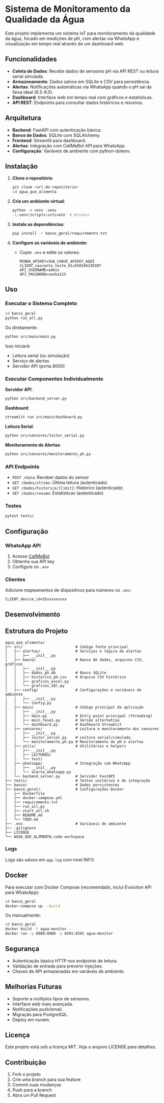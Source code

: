 # Sistema de Monitoramento da Qualidade da Água

Este projeto implementa um sistema IoT para monitoramento da qualidade da água, focado em medições de pH, com alertas via WhatsApp e visualização em tempo real através de um dashboard web.

## Funcionalidades

- **Coleta de Dados**: Recebe dados de sensores pH via API REST ou leitura serial simulada.
- **Armazenamento**: Dados salvos em SQLite e CSV para persistência.
- **Alertas**: Notificações automáticas via WhatsApp quando o pH sai da faixa ideal (6.5-8.0).
- **Dashboard**: Interface web em tempo real com gráficos e estatísticas.
- **API REST**: Endpoints para consultar dados históricos e resumos.

## Arquitetura

- **Backend**: FastAPI com autenticação básica.
- **Banco de Dados**: SQLite com SQLAlchemy.
- **Frontend**: Streamlit para dashboard.
- **Alertas**: Integração com CallMeBot API para WhatsApp.
- **Configuração**: Variáveis de ambiente com python-dotenv.

## Instalação

1. **Clone o repositório**:
   ```bash
   git clone <url-do-repositorio>
   cd agua_que_alimenta
   ```

2. **Crie um ambiente virtual**:
   ```bash
   python -m venv .venv
   .\.venv\Scripts\activate  # Windows
   ```

3. **Instale as dependências**:
   ```bash
   pip install -r banco_geral/requirements.txt
   ```

4. **Configure as variáveis de ambiente**:
   - Copie `.env` e edite os valores:
     ```env
     MINHA_APIKEY=SUA_CHAVE_APIKEY_AQUI
     CLIENT_nascente_teste_01=558194330307
     API_USERNAME=admin
     API_PASSWORD=senha123
     ```

## Uso

### Executar o Sistema Completo
```bash
cd banco_geral
python run_all.py
```

Ou diretamente:
```bash
python src/main/main.py
```

Isso iniciará:
- Leitura serial (ou simulação)
- Serviço de alertas
- Servidor API (porta 8000)

### Executar Componentes Individualmente

**Servidor API**:
```bash
python src/backend_server.py
```

**Dashboard**:
```bash
streamlit run src/main/dashboard.py
```

**Leitura Serial**:
```bash
python src/sensores/leitor_serial.py
```

**Monitoramento de Alertas**:
```bash
python src/sensores/monitoramento_ph.py
```

### API Endpoints

- `POST /data`: Receber dados do sensor
- `GET /dados/ultimo`: Última leitura (autenticado)
- `GET /dados/historico/{limit}`: Histórico (autenticado)
- `GET /dados/resumo`: Estatísticas (autenticado)

### Testes

```bash
pytest tests/
```

## Configuração

### WhatsApp API
1. Acesse [CallMeBot](https://www.callmebot.com/)
2. Obtenha sua API key
3. Configure no `.env`

### Clientes
Adicione mapeamentos de dispositivos para números no `.env`:
```env
CLIENT_device_id=55xxxxxxxxx
```

## Desenvolvimento

## Estrutura do Projeto
```
agua_que_alimenta/
├── src/                        # Código fonte principal
│   ├── alertas/                # Serviços e lógica de alertas
│   │   ├── __init__.py
│   ├── banco/                  # Banco de dados, arquivos CSV, gráficos
│   │   ├── __init__.py
│   │   ├── dados_ph.db         # Banco SQLite
│   │   ├── historico_ph.csv    # Arquivo CSV histórico
│   │   ├── graficos_excel.py
│   │   └── graficos_SQl.py
│   ├── config/                 # Configurações e variáveis de ambiente
│   │   ├── __init__.py
│   │   └── config.py
│   ├── main/                   # Código principal da aplicação
│   │   ├── __init__.py
│   │   ├── main.py             # Entry point principal (threading)
│   │   ├── main_fase1.py       # Versão alternativa
│   │   └── dashboard.py        # Dashboard Streamlit
│   ├── sensores/               # Leitura e monitoramento dos sensores
│   │   ├── __init__.py
│   │   ├── leitor_serial.py    # Leitura serial/simulada
│   │   └── monitoramento_ph.py # Monitoramento de pH e alertas
│   ├── utils/                  # Utilitários e helpers
│   │   ├── __init__.py
│   │   ├── LEITURAS/
│   │   └── test/
│   ├── whatsapp/               # Integração com WhatsApp
│   │   ├── __init__.py
│   │   └── alerta_whatsapp.py
│   └── backend_server.py       # Servidor FastAPI
├── tests/                      # Testes unitários e de integração
├── banco/                      # Dados persistentes
├── banco_geral/                # Configurações Docker
│   ├── Dockerfile
│   ├── docker-compose.yml
│   ├── requirements.txt
│   ├── run_all.py
│   ├── start_all.sh
│   ├── README.md
│   └── TODO.md
├── .env                        # Variáveis de ambiente
├── .gitignore
├── LICENSE
└── AGUA_QUE_ALIMENTA.code-workspace
```

### Logs
Logs são salvos em `app.log` com nível INFO.

## Docker

Para executar com Docker Compose (recomendado, inclui Evolution API para WhatsApp):
```bash
cd banco_geral
docker-compose up --build
```

Ou manualmente:
```bash
cd banco_geral
docker build -t agua-monitor .
docker run -p 8000:8000 -p 8501:8501 agua-monitor
```

## Segurança

- Autenticação básica HTTP nos endpoints de leitura.
- Validação de entrada para prevenir injeções.
- Chaves de API armazenadas em variáveis de ambiente.

## Melhorias Futuras

- Suporte a múltiplos tipos de sensores.
- Interface web mais avançada.
- Notificações push/email.
- Migração para PostgreSQL.
- Deploy em nuvem.

## Licença

Este projeto está sob a licença MIT. Veja o arquivo LICENSE para detalhes.

## Contribuição

1. Fork o projeto
2. Crie uma branch para sua feature
3. Commit suas mudanças
4. Push para a branch
5. Abra um Pull Request
